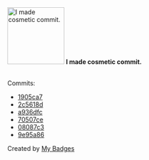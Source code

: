 <img src="https://my-badges.github.io/my-badges/cosmetic-commit.png" alt="I made cosmetic commit." title="I made cosmetic commit." width="128">
<strong>I made cosmetic commit.</strong>
<br><br>

Commits:

- <a href="https://github.com/mmichie/intu/commit/1905ca7d1c844e2e78ef96ee356dc4e1727e2b2e">1905ca7</a>
- <a href="https://github.com/mmichie/cardsharp/commit/2c5618da08ea171b51be992d329eeae7faa2b8ad">2c5618d</a>
- <a href="https://github.com/mmichie/dotfiles/commit/a936dfc74f6afd6369a6adf4c43f54ba0d64ab6f">a936dfc</a>
- <a href="https://github.com/mmichie/dotfiles/commit/70507cedd1902478f3465d1c1b10038d54cda66f">70507ce</a>
- <a href="https://github.com/mmichie/dotfiles/commit/08087c31f98efe7c81e73777ac300ea627b43ec8">08087c3</a>
- <a href="https://github.com/mmichie/dotfiles/commit/9e95a86ce70e7854f6ae986cef3bba17dc391a63">9e95a86</a>


Created by <a href="https://github.com/my-badges/my-badges">My Badges</a>